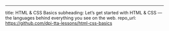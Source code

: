 ---
title: HTML & CSS Basics
subheading: Let’s get started with HTML & CSS — the languages behind everything you see on the web.
repo_url: https://github.com/dpi-tta-lessons/html-css-basics
